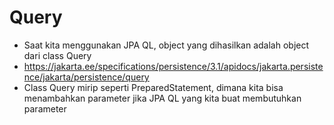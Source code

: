 # Query
* Saat kita menggunakan JPA QL, object yang dihasilkan adalah object dari class Query
* https://jakarta.ee/specifications/persistence/3.1/apidocs/jakarta.persistence/jakarta/persistence/query
* Class Query mirip seperti PreparedStatement, dimana kita bisa menambahkan parameter jika JPA QL yang kita buat membutuhkan parameter

